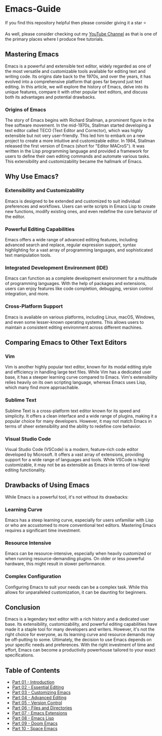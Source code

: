 # Emacs-Guide
If you find this repository helpful then please consider giving it a star :star:

As well, please consider checking out my [YouTube Channel](https://www.youtube.com/@richardcallaby) as that is one of the primary places where I produce free tutorials.

## Mastering Emacs
Emacs is a powerful and extensible text editor, widely regarded as one of the most versatile and customizable tools available for editing text and writing code. Its origins date back to the 1970s, and over the years, it has evolved into a comprehensive platform that goes far beyond just text editing. In this article, we will explore the history of Emacs, delve into its unique features, compare it with other popular text editors, and discuss both its advantages and potential drawbacks.

### Origins of Emacs
The story of Emacs begins with Richard Stallman, a prominent figure in the free software movement. In the mid-1970s, Stallman started developing a text editor called TECO (Text Editor and Corrector), which was highly extensible but not very user-friendly. This led him to embark on a new project to create a more intuitive and customizable editor.
In 1984, Stallman released the first version of Emacs (short for "Editor MACroS"). It was written in the Lisp programming language and provided a framework for users to define their own editing commands and automate various tasks. This extensibility and customizability became the hallmark of Emacs.

## Why Use Emacs?

### Extensibility and Customizability
Emacs is designed to be extended and customized to suit individual preferences and workflows. Users can write scripts in Emacs Lisp to create new functions, modify existing ones, and even redefine the core behavior of the editor.

### Powerful Editing Capabilities
Emacs offers a wide range of advanced editing features, including advanced search and replace, regular expression support, syntax highlighting for a vast array of programming languages, and sophisticated text manipulation tools.

### Integrated Development Environment (IDE)
Emacs can function as a complete development environment for a multitude of programming languages. With the help of packages and extensions, users can enjoy features like code completion, debugging, version control integration, and more.

### Cross-Platform Support
Emacs is available on various platforms, including Linux, macOS, Windows, and even some lesser-known operating systems. This allows users to maintain a consistent editing environment across different machines.

## Comparing Emacs to Other Text Editors

### Vim
Vim is another highly popular text editor, known for its modal editing style and efficiency in handling large text files. While Vim has a dedicated user base, it has a steeper learning curve compared to Emacs. Vim's extensibility relies heavily on its own scripting language, whereas Emacs uses Lisp, which many find more approachable.

### Sublime Text
Sublime Text is a cross-platform text editor known for its speed and simplicity. It offers a clean interface and a wide range of plugins, making it a popular choice for many developers. However, it may not match Emacs in terms of sheer extensibility and the ability to redefine core behavior.

### Visual Studio Code
Visual Studio Code (VSCode) is a modern, feature-rich code editor developed by Microsoft. It offers a vast array of extensions, providing support for a wide range of languages and tools. While VSCode is highly customizable, it may not be as extensible as Emacs in terms of low-level editing functionality.

## Drawbacks of Using Emacs
While Emacs is a powerful tool, it's not without its drawbacks:

### Learning Curve
Emacs has a steep learning curve, especially for users unfamiliar with Lisp or who are accustomed to more conventional text editors. Mastering Emacs requires a significant time investment.

### Resource Intensive
Emacs can be resource-intensive, especially when heavily customized or when running resource-demanding plugins. On older or less powerful hardware, this might result in slower performance.

### Complex Configuration
Configuring Emacs to suit your needs can be a complex task. While this allows for unparalleled customization, it can be daunting for beginners.

## Conclusion
Emacs is a legendary text editor with a rich history and a dedicated user base. Its extensibility, customizability, and powerful editing capabilities have made it a staple tool for many developers and writers. However, it's not the right choice for everyone, as its learning curve and resource demands may be off-putting to some. Ultimately, the decision to use Emacs depends on your specific needs and preferences. With the right investment of time and effort, Emacs can become a productivity powerhouse tailored to your exact specifications.


## Table of Contents
- [Part 01 - Introduction](https://github.com/rcallaby/Emacs-Guide/blob/main/Lessons/Part-01-Introduction/Introduction.md)
- [Part 02 - Essential Editing](https://github.com/rcallaby/Emacs-Guide/blob/main/Lessons/Part-02-Essential-Editing/EssentialEditing.md)
- [Part 03 - Customizing Emacs](https://github.com/rcallaby/Emacs-Guide/blob/main/Lessons/Part-03-Customizing-Emacs/customizingemacs.md)
- [Part 04 - Advanced Editing](https://github.com/rcallaby/Emacs-Guide/blob/main/Lessons/Part-04-Advanced-Ediiting/advancedediting.md)
- [Part 05 - Version Control](https://github.com/rcallaby/Emacs-Guide/blob/main/Lessons/Part-05-Version-Control/versioncontrol.md)
- [Part 06 - Files and Directories](https://github.com/rcallaby/Emacs-Guide/blob/main/Lessons/Part-06-Files-and-Directories/filesanddirectories.md)
- [Part 07 - Emacs Extensions](https://github.com/rcallaby/Emacs-Guide/blob/main/Lessons/Part-07-Emacs-Extensions/emacsextensions.md)
- [Part 08 - Emacs Lisp](https://github.com/rcallaby/Emacs-Guide/blob/main/Lessons/Part-08-Emacs-Lisp/Emacs-Lisp.md)
- [Part 09 - Doom Emacs](https://github.com/rcallaby/Emacs-Guide/blob/main/Lessons/Part-09-Doom-Emacs/doomemacs.md)
- [Part 10 - Space Emacs](https://github.com/rcallaby/Emacs-Guide/blob/main/Lessons/Part-10-Space-Emacs/spaceemacs.md)